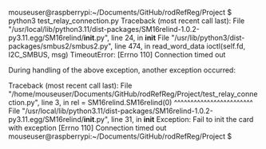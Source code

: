 mouseuser@raspberrypi:~/Documents/GitHub/rodRefReg/Project $ python3 test_relay_connection.py 
Traceback (most recent call last):
  File "/usr/local/lib/python3.11/dist-packages/SM16relind-1.0.2-py3.11.egg/SM16relind/__init__.py", line 24, in __init__
  File "/usr/lib/python3/dist-packages/smbus2/smbus2.py", line 474, in read_word_data
    ioctl(self.fd, I2C_SMBUS, msg)
TimeoutError: [Errno 110] Connection timed out

During handling of the above exception, another exception occurred:

Traceback (most recent call last):
  File "/home/mouseuser/Documents/GitHub/rodRefReg/Project/test_relay_connection.py", line 3, in <module>
    rel = SM16relind.SM16relind(0)
          ^^^^^^^^^^^^^^^^^^^^^^^^
  File "/usr/local/lib/python3.11/dist-packages/SM16relind-1.0.2-py3.11.egg/SM16relind/__init__.py", line 31, in __init__
Exception: Fail to init the card with exception [Errno 110] Connection timed out
mouseuser@raspberrypi:~/Documents/GitHub/rodRefReg/Project $ 
